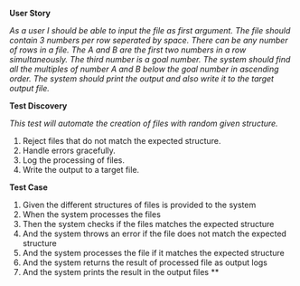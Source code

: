 

**User Story**

_As a user I should be able to input the file as first argument. 
The file should contain 3 numbers per row seperated by space. 
There can be any number of rows in a file.
The A and B are the first two numbers in a row simultaneously.
The third number is a goal number.
The system should find all the multiples of number A and B below the goal number in ascending order.
The system should print the output and also write it to the target output file._ 

**Test Discovery**

_This test will automate the creation of files with random given structure._
1. Reject files that do not match the expected structure.
2. Handle errors gracefully.
3. Log the processing of files.
4. Write the output to a target file.

**Test Case**

1. Given the different structures of files is provided to the system
2. When the system processes the files
3. Then the system checks if the files matches the expected structure
4. And the system throws an error if the file does not match the expected structure
5. And the system processes the file if it matches the expected structure
6. And the system returns the result of processed file as output logs
7. And the system prints the result in the output files **
